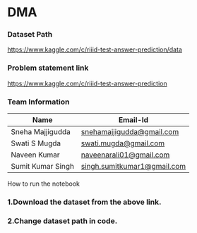 # DMA

### Dataset Path


https://www.kaggle.com/c/riiid-test-answer-prediction/data


### Problem statement link


https://www.kaggle.com/c/riiid-test-answer-prediction


### Team Information




|Name|Email-Id|
|----|--------|
|Sneha Majjigudda|snehamajjigudda@gmail.com|
|Swati S Mugda|swati.mugda@gmail.com|
|Naveen Kumar|naveenarali01@gmail.com|
|Sumit Kumar Singh|singh.sumitkumar1@gmail.com|

	

How to run the notebook


### 1.Download the dataset from the above link.
### 2.Change dataset path in code.

